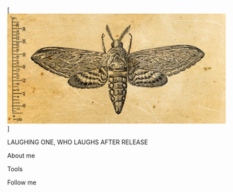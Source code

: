 [![LAUGHING ONE, WHO LAUGHS AFTER RELEASE](https://github.com/DmytroMarkulych/DmytroMarkulych/blob/main/assets/Heading.png)]

LAUGHING ONE, WHO LAUGHS AFTER RELEASE

About me

Tools

Follow me

